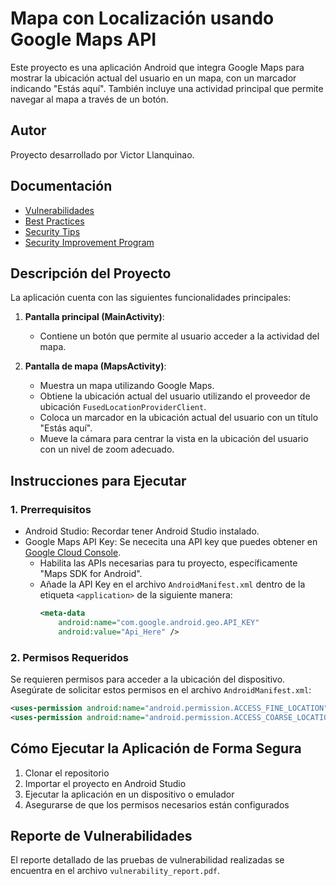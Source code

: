 # Mapa con Localización usando Google Maps API

Este proyecto es una aplicación Android que integra Google Maps para mostrar la ubicación actual del usuario en un mapa, con un marcador indicando "Estás aquí". También incluye una actividad principal que permite navegar al mapa a través de un botón.

## Autor

Proyecto desarrollado por Victor Llanquinao.

## Documentación
- [Vulnerabilidades](vulnerabilities.md)
- [Best Practices](best_practices.md)
- [Security Tips](security_tips.md)
- [Security Improvement Program](security_improvement_program.md) 

## Descripción del Proyecto

La aplicación cuenta con las siguientes funcionalidades principales:

1. **Pantalla principal (MainActivity)**:
   - Contiene un botón que permite al usuario acceder a la actividad del mapa.
   
2. **Pantalla de mapa (MapsActivity)**:
   - Muestra un mapa utilizando Google Maps.
   - Obtiene la ubicación actual del usuario utilizando el proveedor de ubicación `FusedLocationProviderClient`.
   - Coloca un marcador en la ubicación actual del usuario con un título "Estás aquí".
   - Mueve la cámara para centrar la vista en la ubicación del usuario con un nivel de zoom adecuado.

## Instrucciones para Ejecutar

### 1. Prerrequisitos

- Android Studio: Recordar tener Android Studio instalado.
- Google Maps API Key: Se nececita una API key que puedes obtener en [Google Cloud Console](https://console.cloud.google.com/).
  - Habilita las APIs necesarias para tu proyecto, específicamente "Maps SDK for Android".
  - Añade la API Key en el archivo `AndroidManifest.xml` dentro de la etiqueta `<application>` de la siguiente manera:
    ```xml
    <meta-data
        android:name="com.google.android.geo.API_KEY"
        android:value="Api_Here" />
    ```

### 2. Permisos Requeridos

Se requieren permisos para acceder a la ubicación del dispositivo. Asegúrate de solicitar estos permisos en el archivo `AndroidManifest.xml`:

```xml
<uses-permission android:name="android.permission.ACCESS_FINE_LOCATION" />
<uses-permission android:name="android.permission.ACCESS_COARSE_LOCATION" />
```

## Cómo Ejecutar la Aplicación de Forma Segura
1. Clonar el repositorio
2. Importar el proyecto en Android Studio
3. Ejecutar la aplicación en un dispositivo o emulador
4. Asegurarse de que los permisos necesarios están configurados
## Reporte de Vulnerabilidades
El reporte detallado de las pruebas de vulnerabilidad realizadas se encuentra en el archivo `vulnerability_report.pdf`.


